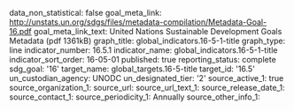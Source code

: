 data_non_statistical: false
goal_meta_link: http://unstats.un.org/sdgs/files/metadata-compilation/Metadata-Goal-16.pdf
goal_meta_link_text: United Nations Sustainable Development Goals Metadata (pdf 1361kB)
graph_title: global_indicators.16-5-1-title
graph_type: line
indicator_number: 16.5.1
indicator_name: global_indicators.16-5-1-title
indicator_sort_order: 16-05-01
published: true
reporting_status: complete
sdg_goal: '16'
target_name: global_targets.16-5-title
target_id: '16.5'
un_custodian_agency: UNODC
un_designated_tier: '2'
source_active_1: true
source_organization_1: 
source_url: 
source_url_text_1: 
source_release_date_1: 
source_contact_1: 
source_periodicity_1: Annually
source_other_info_1: 
